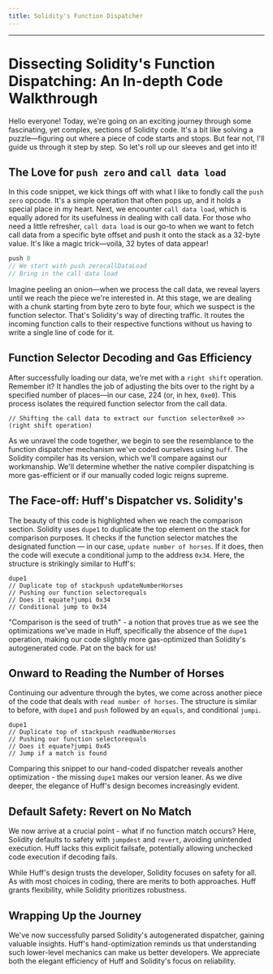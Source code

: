 ```yaml
---
title: Solidity's Function Dispatcher
---
```


---

# Dissecting Solidity's Function Dispatching: An In-depth Code Walkthrough

Hello everyone! Today, we're going on an exciting journey through some fascinating, yet complex, sections of Solidity code. It's a bit like solving a puzzle—figuring out where a piece of code starts and stops. But fear not, I'll guide us through it step by step. So let's roll up our sleeves and get into it!

## The Love for `push zero` and `call data load`

In this code snippet, we kick things off with what I like to fondly call the `push zero` opcode. It's a simple operation that often pops up, and it holds a special place in my heart. Next, we encounter `call data load`, which is equally adored for its usefulness in dealing with call data. For those who need a little refresher, `call data load` is our go-to when we want to fetch call data from a specific byte offset and push it onto the stack as a 32-byte value. It's like a magic trick—voilà, 32 bytes of data appear!

```js
push 0
// We start with push zerocallDataLoad
// Bring in the call data load
```

Imagine peeling an onion—when we process the call data, we reveal layers until we reach the piece we're interested in. At this stage, we are dealing with a chunk starting from byte zero to byte four, which we suspect is the function selector. That's Solidity's way of directing traffic. It routes the incoming function calls to their respective functions without us having to write a single line of code for it.

## Function Selector Decoding and Gas Efficiency

After successfully loading our data, we're met with a `right shift` operation. Remember it? It handles the job of adjusting the bits over to the right by a specified number of places—in our case, 224 (or, in hex, `0xe0`). This process isolates the required function selector from the call data.

```
// Shifting the call data to extract our function selector0xe0 >> (right shift operation)
```

As we unravel the code together, we begin to see the resemblance to the function dispatcher mechanism we've coded ourselves using `huff`. The Solidity compiler has its version, which we'll compare against our workmanship. We'll determine whether the native compiler dispatching is more gas-efficient or if our manually coded logic reigns supreme.

## The Face-off: Huff's Dispatcher vs. Solidity's

The beauty of this code is highlighted when we reach the comparison section. Solidity uses `dupe1` to duplicate the top element on the stack for comparison purposes. It checks if the function selector matches the designated function — in our case, `update number of horses`. If it does, then the code will execute a conditional jump to the address `0x34`. Here, the structure is strikingly similar to Huff's:

```
dupe1
// Duplicate top of stackpush updateNumberHorses
// Pushing our function selectorequals
// Does it equate?jumpi 0x34
// Conditional jump to 0x34
```

"Comparison is the seed of truth" - a notion that proves true as we see the optimizations we've made in Huff, specifically the absence of the `dupe1` operation, making our code slightly more gas-optimized than Solidity's autogenerated code. Pat on the back for us!

## Onward to Reading the Number of Horses

Continuing our adventure through the bytes, we come across another piece of the code that deals with `read number of horses`. The structure is similar to before, with `dupe1` and `push` followed by an `equals`, and conditional `jumpi`.

```solidity
dupe1
// Duplicate top of stackpush readNumberHorses
// Pushing our function selectorequals
// Does it equate?jumpi 0x45
// Jump if a match is found
```

Comparing this snippet to our hand-coded dispatcher reveals another optimization - the missing `dupe1` makes our version leaner. As we dive deeper, the elegance of Huff's design becomes increasingly evident.

## Default Safety: Revert on No Match

We now arrive at a crucial point - what if no function match occurs? Here, Solidity defaults to safety with `jumpdest` and `revert`, avoiding unintended execution. Huff lacks this explicit failsafe, potentially allowing unchecked code execution if decoding fails.

While Huff's design trusts the developer, Solidity focuses on safety for all. As with most choices in coding, there are merits to both approaches. Huff grants flexibility, while Solidity prioritizes robustness.

## Wrapping Up the Journey

We've now successfully parsed Solidity's autogenerated dispatcher, gaining valuable insights. Huff's hand-optimization reminds us that understanding such lower-level mechanics can make us better developers. We appreciate both the elegant efficiency of Huff and Solidity's focus on reliability.
